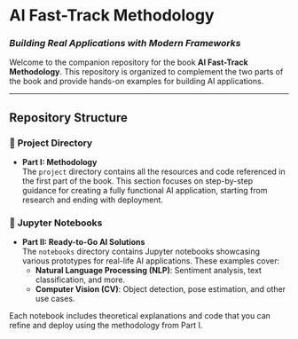 # **AI Fast-Track  Methodology**  
### *Building Real Applications with Modern Frameworks*

Welcome to the companion repository for the book **AI Fast-Track  Methodology**. This repository is organized to complement the two parts of the book and provide hands-on examples for building AI applications.

---

## **Repository Structure**

### 📂 **Project Directory**
- **Part I: Methodology**  
  The `project` directory contains all the resources and code referenced in the first part of the book. This section focuses on step-by-step guidance for creating a fully functional AI application, starting from research and ending with deployment.

### 📓 **Jupyter Notebooks**
- **Part II: Ready-to-Go AI Solutions**  
  The `notebooks` directory contains Jupyter notebooks showcasing various prototypes for real-life AI applications. These examples cover:
  - **Natural Language Processing (NLP)**: Sentiment analysis, text classification, and more.
  - **Computer Vision (CV)**: Object detection, pose estimation, and other use cases.

Each notebook includes theoretical explanations and code that you can refine and deploy using the methodology from Part I.